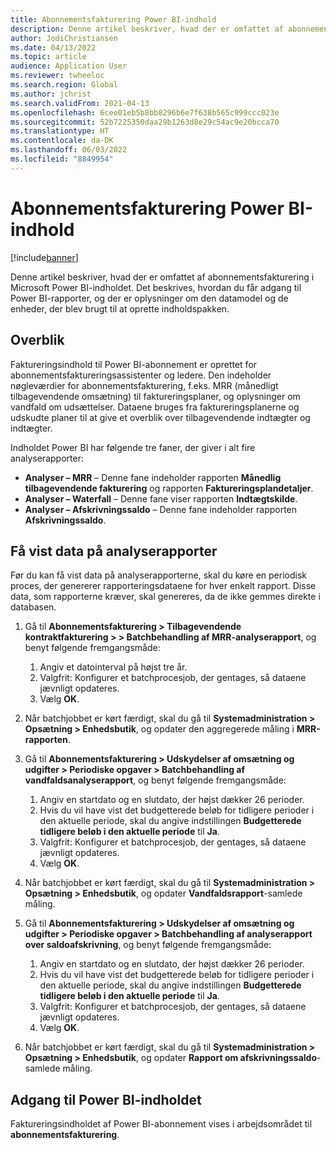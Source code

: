 ```yaml
---
title: Abonnementsfakturering Power BI-indhold
description: Denne artikel beskriver, hvad der er omfattet af abonnementsfakturering i Microsoft Power BI-indholdet.
author: JodiChristiansen
ms.date: 04/13/2022
ms.topic: article
audience: Application User
ms.reviewer: twheeloc
ms.search.region: Global
ms.author: jchrist
ms.search.validFrom: 2021-04-13
ms.openlocfilehash: 6cee01eb5b8bb8296b6e7f638b565c999ccc023e
ms.sourcegitcommit: 52b7225350daa29b1263d8e29c54ac9e20bcca70
ms.translationtype: HT
ms.contentlocale: da-DK
ms.lasthandoff: 06/03/2022
ms.locfileid: "8849954"
---
```

# <a name="subscription-billing-power-bi-content"></a>Abonnementsfakturering Power BI-indhold

[!include[banner](../includes/banner.md)]

Denne artikel beskriver, hvad der er omfattet af abonnementsfakturering i Microsoft Power BI-indholdet. Det beskrives, hvordan du får adgang til Power BI-rapporter, og der er oplysninger om den datamodel og de enheder, der blev brugt til at oprette indholdspakken. 

## <a name="overview"></a>Overblik

Faktureringsindhold til Power BI-abonnement er oprettet for abonnementsfaktureringsassistenter og ledere. Den indeholder nøgleværdier for abonnementsfakturering, f.eks. MRR (månedligt tilbagevendende omsætning) til faktureringsplaner, og oplysninger om vandfald om udsættelser. Dataene bruges fra faktureringsplanerne og udskudte planer til at give et overblik over tilbagevendende indtægter og indtægter.

Indholdet Power BI har følgende tre faner, der giver i alt fire analyserapporter: 

- **Analyser – MRR** – Denne fane indeholder rapporten **Månedlig tilbagevendende fakturering** og rapporten **Faktureringsplandetaljer**.
- **Analyser – Waterfall** – Denne fane viser rapporten **Indtægtskilde**.
- **Analyser – Afskrivningssaldo** – Denne fane indeholder rapporten **Afskrivningssaldo**.

## <a name="view-data-on-the-analytical-reports"></a>Få vist data på analyserapporter

Før du kan få vist data på analyserapporterne, skal du køre en periodisk proces, der genererer rapporteringsdataene for hver enkelt rapport. Disse data, som rapporterne kræver, skal genereres, da de ikke gemmes direkte i databasen. 

1. Gå til **Abonnementsfakturering \> Tilbagevendende kontraktfakturering \> \> Batchbehandling af MRR-analyserapport**, og benyt følgende fremgangsmåde:

    1. Angiv et datointerval på højst tre år.
    2. Valgfrit: Konfigurer et batchprocesjob, der gentages, så dataene jævnligt opdateres.
    3. Vælg **OK**.

2. Når batchjobbet er kørt færdigt, skal du gå til **Systemadministration \> Opsætning \> Enhedsbutik**, og opdater den aggregerede måling i **MRR-rapporten**. 
3. Gå til **Abonnementsfakturering \> Udskydelser af omsætning og udgifter \> Periodiske opgaver \> Batchbehandling af vandfaldsanalyserapport**, og benyt følgende fremgangsmåde:

    1. Angiv en startdato og en slutdato, der højst dækker 26 perioder. 
    2. Hvis du vil have vist det budgetterede beløb for tidligere perioder i den aktuelle periode, skal du angive indstillingen **Budgetterede tidligere beløb i den aktuelle periode** til **Ja**.
    3. Valgfrit: Konfigurer et batchprocesjob, der gentages, så dataene jævnligt opdateres.
    4. Vælg **OK**. 

4. Når batchjobbet er kørt færdigt, skal du gå til **Systemadministration \> Opsætning \> Enhedsbutik**, og opdater **Vandfaldsrapport**-samlede måling.
5. Gå til **Abonnementsfakturering \> Udskydelser af omsætning og udgifter \> Periodiske opgaver \> Batchbehandling af analyserapport over saldoafskrivning**, og benyt følgende fremgangsmåde:

    1. Angiv en startdato og en slutdato, der højst dækker 26 perioder. 
    2. Hvis du vil have vist det budgetterede beløb for tidligere perioder i den aktuelle periode, skal du angive indstillingen **Budgetterede tidligere beløb i den aktuelle periode** til **Ja**.
    3. Valgfrit: Konfigurer et batchprocesjob, der gentages, så dataene jævnligt opdateres.
    4. Vælg **OK**.

6. Når batchjobbet er kørt færdigt, skal du gå til **Systemadministration \> Opsætning \> Enhedsbutik**, og opdater **Rapport om afskrivningssaldo**-samlede måling.

## <a name="accessing-the-power-bi-content"></a>Adgang til Power BI-indholdet

Faktureringsindholdet af Power BI-abonnement vises i arbejdsområdet til **abonnementsfakturering**.
